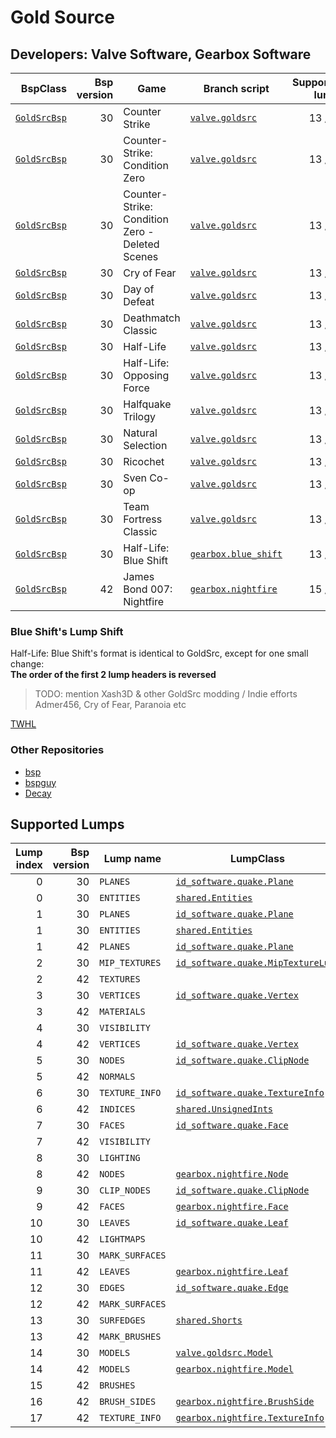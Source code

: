 # Gold Source
## Developers: Valve Software, Gearbox Software

| BspClass | Bsp version | Game | Branch script | Supported lumps | Unused lumps | Coverage |
| -------: | ----------: | ---- | ------------- | --------------: | -----------: | :------- |
| [`GoldSrcBsp`](https://github.com/snake-biscuits/bsp_tool/blob/master/bsp_tool/bsp_tool/valve.py#L11) | 30 | Counter Strike | [`valve.goldsrc`](https://github.com/snake-biscuits/bsp_tool/blob/master/bsp_tool/branches/valve/goldsrc.py) | 13 / 15 | 0 | 86.00% |
| [`GoldSrcBsp`](https://github.com/snake-biscuits/bsp_tool/blob/master/bsp_tool/bsp_tool/valve.py#L11) | 30 | Counter-Strike: Condition Zero | [`valve.goldsrc`](https://github.com/snake-biscuits/bsp_tool/blob/master/bsp_tool/branches/valve/goldsrc.py) | 13 / 15 | 0 | 86.00% |
| [`GoldSrcBsp`](https://github.com/snake-biscuits/bsp_tool/blob/master/bsp_tool/bsp_tool/valve.py#L11) | 30 | Counter-Strike: Condition Zero - Deleted Scenes | [`valve.goldsrc`](https://github.com/snake-biscuits/bsp_tool/blob/master/bsp_tool/branches/valve/goldsrc.py) | 13 / 15 | 0 | 86.00% |
| [`GoldSrcBsp`](https://github.com/snake-biscuits/bsp_tool/blob/master/bsp_tool/bsp_tool/valve.py#L11) | 30 | Cry of Fear | [`valve.goldsrc`](https://github.com/snake-biscuits/bsp_tool/blob/master/bsp_tool/branches/valve/goldsrc.py) | 13 / 15 | 0 | 86.00% |
| [`GoldSrcBsp`](https://github.com/snake-biscuits/bsp_tool/blob/master/bsp_tool/bsp_tool/valve.py#L11) | 30 | Day of Defeat | [`valve.goldsrc`](https://github.com/snake-biscuits/bsp_tool/blob/master/bsp_tool/branches/valve/goldsrc.py) | 13 / 15 | 0 | 86.00% |
| [`GoldSrcBsp`](https://github.com/snake-biscuits/bsp_tool/blob/master/bsp_tool/bsp_tool/valve.py#L11) | 30 | Deathmatch Classic | [`valve.goldsrc`](https://github.com/snake-biscuits/bsp_tool/blob/master/bsp_tool/branches/valve/goldsrc.py) | 13 / 15 | 0 | 86.00% |
| [`GoldSrcBsp`](https://github.com/snake-biscuits/bsp_tool/blob/master/bsp_tool/bsp_tool/valve.py#L11) | 30 | Half-Life | [`valve.goldsrc`](https://github.com/snake-biscuits/bsp_tool/blob/master/bsp_tool/branches/valve/goldsrc.py) | 13 / 15 | 0 | 86.00% |
| [`GoldSrcBsp`](https://github.com/snake-biscuits/bsp_tool/blob/master/bsp_tool/bsp_tool/valve.py#L11) | 30 | Half-Life: Opposing Force | [`valve.goldsrc`](https://github.com/snake-biscuits/bsp_tool/blob/master/bsp_tool/branches/valve/goldsrc.py) | 13 / 15 | 0 | 86.00% |
| [`GoldSrcBsp`](https://github.com/snake-biscuits/bsp_tool/blob/master/bsp_tool/bsp_tool/valve.py#L11) | 30 | Halfquake Trilogy | [`valve.goldsrc`](https://github.com/snake-biscuits/bsp_tool/blob/master/bsp_tool/branches/valve/goldsrc.py) | 13 / 15 | 0 | 86.00% |
| [`GoldSrcBsp`](https://github.com/snake-biscuits/bsp_tool/blob/master/bsp_tool/bsp_tool/valve.py#L11) | 30 | Natural Selection | [`valve.goldsrc`](https://github.com/snake-biscuits/bsp_tool/blob/master/bsp_tool/branches/valve/goldsrc.py) | 13 / 15 | 0 | 86.00% |
| [`GoldSrcBsp`](https://github.com/snake-biscuits/bsp_tool/blob/master/bsp_tool/bsp_tool/valve.py#L11) | 30 | Ricochet | [`valve.goldsrc`](https://github.com/snake-biscuits/bsp_tool/blob/master/bsp_tool/branches/valve/goldsrc.py) | 13 / 15 | 0 | 86.00% |
| [`GoldSrcBsp`](https://github.com/snake-biscuits/bsp_tool/blob/master/bsp_tool/bsp_tool/valve.py#L11) | 30 | Sven Co-op | [`valve.goldsrc`](https://github.com/snake-biscuits/bsp_tool/blob/master/bsp_tool/branches/valve/goldsrc.py) | 13 / 15 | 0 | 86.00% |
| [`GoldSrcBsp`](https://github.com/snake-biscuits/bsp_tool/blob/master/bsp_tool/bsp_tool/valve.py#L11) | 30 | Team Fortress Classic | [`valve.goldsrc`](https://github.com/snake-biscuits/bsp_tool/blob/master/bsp_tool/branches/valve/goldsrc.py) | 13 / 15 | 0 | 86.00% |
| [`GoldSrcBsp`](https://github.com/snake-biscuits/bsp_tool/blob/master/bsp_tool/bsp_tool/valve.py#L11) | 30 | Half-Life: Blue Shift | [`gearbox.blue_shift`](https://github.com/snake-biscuits/bsp_tool/blob/master/bsp_tool/branches/gearbox/blue_shift.py) | 13 / 15 | 0 | 86.00% |
| [`GoldSrcBsp`](https://github.com/snake-biscuits/bsp_tool/blob/master/bsp_tool/bsp_tool/valve.py#L11) | 42 | James Bond 007: Nightfire | [`gearbox.nightfire`](https://github.com/snake-biscuits/bsp_tool/blob/master/bsp_tool/branches/gearbox/nightfire.py) | 15 / 18 | 0 | 81.33% |


### Blue Shift's Lump Shift
Half-Life: Blue Shift's format is identical to GoldSrc, except for one small change:  
  **The order of the first 2 lump headers is reversed**
<!-- Complain about Randy here-->


> TODO: mention Xash3D & other GoldSrc modding / Indie efforts
> Admer456, Cry of Fear, Paranoia etc

[TWHL](https://twhl.info)


### Other Repositories
 * [bsp](https://github.com/mikejsavage/bsp)
 * [bspguy](https://github.com/wootguy/bspguy)
 * [Decay](https://github.com/AbitTheGray/Decay-Library)


## Supported Lumps
| Lump index | Bsp version | Lump name | LumpClass | Coverage |
| ---------: | ----------: | --------- | --------- | :------- |
| 0 | 30 | `PLANES` | [`id_software.quake.Plane`](https://github.com/snake-biscuits/bsp_tool/blob/master/bsp_tool/branches/id_software/quake.py#L228) | 100% |
| 0 | 30 | `ENTITIES` | [`shared.Entities`](https://github.com/snake-biscuits/bsp_tool/blob/master/bsp_tool/branches/shared.py#L43) | 100% |
| 1 | 30 | `PLANES` | [`id_software.quake.Plane`](https://github.com/snake-biscuits/bsp_tool/blob/master/bsp_tool/branches/id_software/quake.py#L228) | 100% |
| 1 | 30 | `ENTITIES` | [`shared.Entities`](https://github.com/snake-biscuits/bsp_tool/blob/master/bsp_tool/branches/shared.py#L43) | 100% |
| 1 | 42 | `PLANES` | [`id_software.quake.Plane`](https://github.com/snake-biscuits/bsp_tool/blob/master/bsp_tool/branches/id_software/quake.py#L228) | 100% |
| 2 | 30 | `MIP_TEXTURES` | [`id_software.quake.MipTextureLump`](https://github.com/snake-biscuits/bsp_tool/blob/master/bsp_tool/branches/id_software/quake.py#L258) | 90% |
| 2 | 42 | `TEXTURES` |  | 0% |
| 3 | 30 | `VERTICES` | [`id_software.quake.Vertex`](https://github.com/snake-biscuits/bsp_tool/blob/master/bsp_tool/branches/id_software/quake.py#L248) | 100% |
| 3 | 42 | `MATERIALS` |  | 0% |
| 4 | 30 | `VISIBILITY` |  | 0% |
| 4 | 42 | `VERTICES` | [`id_software.quake.Vertex`](https://github.com/snake-biscuits/bsp_tool/blob/master/bsp_tool/branches/id_software/quake.py#L248) | 100% |
| 5 | 30 | `NODES` | [`id_software.quake.ClipNode`](https://github.com/snake-biscuits/bsp_tool/blob/master/bsp_tool/branches/id_software/quake.py#L138) | 100% |
| 5 | 42 | `NORMALS` |  | 0% |
| 6 | 30 | `TEXTURE_INFO` | [`id_software.quake.TextureInfo`](https://github.com/snake-biscuits/bsp_tool/blob/master/bsp_tool/branches/id_software/quake.py#L237) | 100% |
| 6 | 42 | `INDICES` | [`shared.UnsignedInts`](https://github.com/snake-biscuits/bsp_tool/blob/master/bsp_tool/branches/shared.py#L34) | 100% |
| 7 | 30 | `FACES` | [`id_software.quake.Face`](https://github.com/snake-biscuits/bsp_tool/blob/master/bsp_tool/branches/id_software/quake.py#L160) | 100% |
| 7 | 42 | `VISIBILITY` |  | 0% |
| 8 | 30 | `LIGHTING` |  | 0% |
| 8 | 42 | `NODES` | [`gearbox.nightfire.Node`](https://github.com/snake-biscuits/bsp_tool/blob/master/bsp_tool/branches/gearbox/nightfire.py#L101) | 100% |
| 9 | 30 | `CLIP_NODES` | [`id_software.quake.ClipNode`](https://github.com/snake-biscuits/bsp_tool/blob/master/bsp_tool/branches/id_software/quake.py#L138) | 100% |
| 9 | 42 | `FACES` | [`gearbox.nightfire.Face`](https://github.com/snake-biscuits/bsp_tool/blob/master/bsp_tool/branches/gearbox/nightfire.py#L52) | 91% |
| 10 | 30 | `LEAVES` | [`id_software.quake.Leaf`](https://github.com/snake-biscuits/bsp_tool/blob/master/bsp_tool/branches/id_software/quake.py#L177) | 100% |
| 10 | 42 | `LIGHTMAPS` |  | 0% |
| 11 | 30 | `MARK_SURFACES` |  | 0% |
| 11 | 42 | `LEAVES` | [`gearbox.nightfire.Leaf`](https://github.com/snake-biscuits/bsp_tool/blob/master/bsp_tool/branches/gearbox/nightfire.py#L71) | 100% |
| 12 | 30 | `EDGES` | [`id_software.quake.Edge`](https://github.com/snake-biscuits/bsp_tool/blob/master/bsp_tool/branches/id_software/quake.py#L149) | 100% |
| 12 | 42 | `MARK_SURFACES` |  | 0% |
| 13 | 30 | `SURFEDGES` | [`shared.Shorts`](https://github.com/snake-biscuits/bsp_tool/blob/master/bsp_tool/branches/shared.py#L26) | 100% |
| 13 | 42 | `MARK_BRUSHES` |  | 0% |
| 14 | 30 | `MODELS` | [`valve.goldsrc.Model`](https://github.com/snake-biscuits/bsp_tool/blob/master/bsp_tool/branches/valve/goldsrc.py#L108) | 100% |
| 14 | 42 | `MODELS` | [`gearbox.nightfire.Model`](https://github.com/snake-biscuits/bsp_tool/blob/master/bsp_tool/branches/gearbox/nightfire.py#L87) | 83% |
| 15 | 42 | `BRUSHES` |  | 0% |
| 16 | 42 | `BRUSH_SIDES` | [`gearbox.nightfire.BrushSide`](https://github.com/snake-biscuits/bsp_tool/blob/master/bsp_tool/branches/gearbox/nightfire.py#L45) | 100% |
| 17 | 42 | `TEXTURE_INFO` | [`gearbox.nightfire.TextureInfo`](https://github.com/snake-biscuits/bsp_tool/blob/master/bsp_tool/branches/gearbox/nightfire.py#L115) | 100% |


